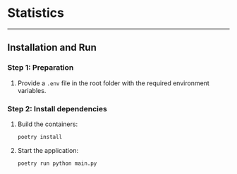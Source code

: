# Statistics

---

## Installation and Run

### Step 1: Preparation

1. Provide a `.env` file in the root folder with the required environment variables.

### Step 2: Install dependencies

1. Build the containers:
    ```bash
    poetry install
    ```

2. Start the application:
    ```bash
    poetry run python main.py
    ```

